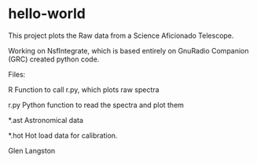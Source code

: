 # hello-world
This project plots the Raw data from a Science Aficionado Telescope.

Working on NsfIntegrate, which is based entirely on GnuRadio Companion (GRC) created
python code.

Files:

R     Function to call r.py, which plots raw spectra

r.py  Python function to read the spectra and plot them

*.ast Astronomical data

*.hot Hot load data for calibration.

Glen Langston


